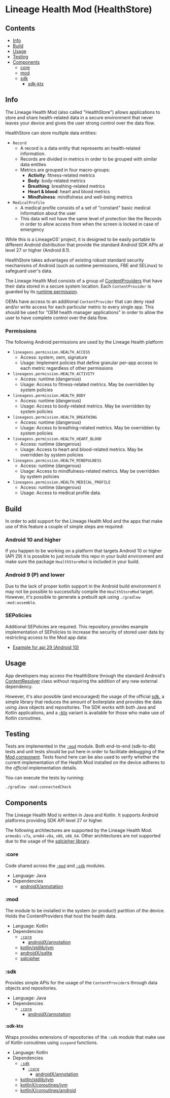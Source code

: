 Lineage Health Mod (HealthStore)
================================

## Contents

- [Info](#info)
- [Build](#build)
- [Usage](#usage)
- [Testing](#testing)
- [Components](#components)
    - [core](#core)
    - [mod](#mod)
    - [sdk](#sdk)
        - [sdk-ktx](#sdk-ktx)

## Info

The Lineage Health Mod (also called "HealthStore") allows applications to
store and share health-related data in a secure environment that never leaves
your device and gives the user strong control over the data flow.

HealthStore can store multiple data entities:

- `Record`
    - A record is a data entity that represents an health-related information.
    - Records are divided in metrics in order to be grouped with similar data entities
    - Metrics are grouped in four macro-groups:
        - **Activity**: fitness-related metrics
        - **Body**: body-related metrics
        - **Breathing**: breathing-related metrics
        - **Heart & blood**: heart and blood metrics
        - **Mindfulness**: mindfulness and well-being metrics
- `MedicalProfile`
    - A medical profile consists of a set of "constant" basic medical information about the user
    - This data will not have the same level of protection like the Records in order to allow access from when the screen is locked in case of emergency

While this is a LineageOS' project, it is designed to be easily portable to
different Android distribution that provide the standard Android SDK APIs at level
27 or higher (Android 8.1).

HealthStore takes advantages of existing robust standard security mechanisms of
Android (such as runtime permissions, FBE and SELinux) to safeguard user's data.

The Lineage Health Mod consists of a group of
[ContentProviders](https://developer.android.com/guide/topics/providers/content-providers)
that have their data stored in a secure system location. Each `ContentProvider` is guarded by its
[runtime permission](https://developer.android.com/distribute/best-practices/develop/runtime-permissions).

OEMs have access to an additional `ContentProvider` that can deny read and/or write access
for each particular metric to every single app. This should be used for "OEM health manager
applications" in order to allow the user to have complete control over the data flow.

### Permissions

The following Android permissions are used by the Lineage Health platform

- `lineageos.permission.HEALTH_ACCESS`
    - Access: system, oem, signature
    - Usage: Implement policies that define granular per-app access to each metric regardless of other permissions
- `lineageos.permission.HEALTH_ACTIVITY`
    - Access: runtime (dangerous)
    - Usage: Access to fitness-related metrics. May be overridden by system policies
- `lineageos.permission.HEALTH_BODY`
    - Access: runtime (dangerous)
    - Usage: Access to body-related metrics. May be overridden by system policies
- `lineageos.permission.HEALTH_BREATHING`
    - Access: runtime (dangerous)
    - Usage: Access to breathing-related metrics. May be overridden by system policies
- `lineageos.permission.HEALTH_HEART_BLOOD`
    - Access: runtime (dangerous)
    - Usage: Access to heart and blood-related metrics. May be overridden by system policies
- `lineageos.permission.HEALTH_MINDFULNESS`
    - Access: runtime (dangerous)
    - Usage: Access to mindfulness-related metrics. May be overridden by system policies
- `lineageos.permission.HEALTH_MEDICAL_PROFILE`
    - Access: runtime (dangerous)
    - Usage: Access to medical profile data.

## Build

In order to add support for the Lineage Health Mod and the apps that make use of
this feature a couple of simple steps are required:

### Android 10 and higher

If you happen to be working on a platform that targets Android 10 or higher (API 29)
it is possible to just include this repo in your build environment and make sure the
package `HealthStoreMod` is included in your build.

### Android 9 (P) and lower

Due to the lack of proper kotlin support in the Android build environment it may not
be possible to successfully compile the `HealthStoreMod` target. However, it's possible
to generate a prebuilt apk using `./gradlew :mod:assemble`.

### SEPolicies

Additional SEPolicies are required. This repository provides example implementation
of SEPolicies to increase the security of stored user data by restricting access to
the Mod app data:

* [Example for api 29 (Android 10)](/selinux/api29/)

## Usage

App developers may access the HealthStore through the standard Android's
[ContentResolver](https://developer.android.com/guide/topics/providers/content-provider-basics)
class without requiring the addition of any new external dependency.

However, it's also possible (and encouraged) the usage of the official [sdk](#sdk),
a simple library that reduces the amount of boilerplate and provides the data using
Java objects and repositories.
The SDK works with both Java and Kotlin applications, and a [-ktx](#sdk-ktx) variant
is available for those who make use of Kotlin coroutines.

## Testing

Tests are implemented in the [`:mod`](#mod) module. Both end-to-end (sdk-to-db) tests
and unit tests should be put here in order to facilitate debugging of the [Mod component](#mod).
Tests found here can be also used to verify whether the current implementation of the Health
Mod installed on the device adheres to the _official_ implementation details.

You can execute the tests by running:

```
./gradlew :mod:connectedCheck
```

## Components

The Lineage Health Mod is written in Java and Kotlin. It supports
Android platforms providing SDK API level 27 or higher.

The following architectures are supported by the Lineage Health Mod:
`armeabi-v7a`, `arm64-v8a`, `x86`, `x86_64`. Other architectures are not
supported due to the usage of the
[sqlcipher library](https://github.com/sqlcipher/android-database-sqlcipher).

### :core

Code shared across the [`:mod`](#mod) and [`:sdk`](#sdk) modules.

- Language: Java
- Dependencies
    - [androidX/annotation](https://developer.android.com/jetpack/androidx/releases/annotation)

### :mod

The module to be installed in the system (or product) partition of the device.
Holds the ContentProviders that host the health data.

- Language: Kotlin
- Dependencies
    - [`:core`](#core)
        - [androidX/annotation](https://developer.android.com/jetpack/androidx/releases/annotation)
    - [kotlin/stdlib/jvm](https://github.com/JetBrains/kotlin/releases)
    - [androidX/sqlite](https://developer.android.com/jetpack/androidx/releases/sqlite)
    - [sqlcipher](https://github.com/sqlcipher/android-database-sqlcipher)

### :sdk

Provides simple APIs for the usage of the `ContentProvider`s through data objects and repositories.

- Language: Java
- Dependencies
    - [`:core`](#core)
        - [androidX/annotation](https://developer.android.com/jetpack/androidx/releases/annotation)


#### :sdk-ktx

Wraps provides extensions of repositories of the `:sdk` module that make use of Kotlin coroutines
using `suspend` functions.

- Language: Kotlin
- Dependencies
    - [`:sdk`](#sdk)
        - [`:core`](#core)
            - [androidX/annotation](https://developer.android.com/jetpack/androidx/releases/annotation)
    - [kotlin/stdlib/jvm](https://github.com/JetBrains/kotlin/releases)
    - [kotlinX/coroutines/jvm](https://github.com/Kotlin/kotlinx.coroutines/releases)
    - [kotlinX/coroutines/android](https://github.com/Kotlin/kotlinx.coroutines/releases)
